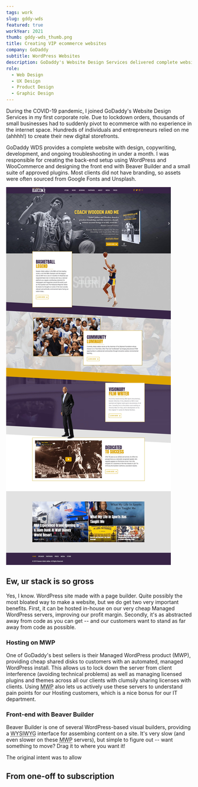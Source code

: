 ```yaml
---
tags: work
slug: gddy-wds
featured: true
workYear: 2021
thumb: gddy-wds_thumb.png
title: Creating VIP ecommerce websites
company: GoDaddy
subtitle: WordPress Websites
description: GoDaddy's Website Design Services delivered complete websites including design, copywriting, development, and troubleshooting. I handled design and WordPress setup in addition to contributing to the client onboarding flow.
role:
  - Web Design
  - UX Design
  - Product Design
  - Graphic Design
---
```


During the COVID-19 pandemic, I joined GoDaddy's Website Design Services in my first corporate role. Due to lockdown orders, thousands of small businesses had to suddenly pivot to ecommerce with no experience in the internet space. Hundreds of individuals and entrepreneurs relied on me (ahhhh!) to create their new digital storefronts.

GoDaddy WDS provides a complete website with design, copywriting, development, and ongoing troubleshooting in under a month. I was responsible for creating the back-end setup using WordPress and WooCommerce and designing the front end with Beaver Builder and a small suite of approved plugins. Most clients did not have branding, so assets were often sourced from Google Fonts and Unsplash.

![Screenshot of kareemabduljabbar.com](/assets/images/gddy-wds_kareem-abdul-jabbar.jpg "Kareem Abdul Jabbar")

## Ew, ur stack is so gross

Yes, I know. WordPress site made with a page builder. Quite possibly the most bloated way to make a website, but we do get two very important benefits. First, it can be hosted in-house on our very cheap Managed WordPress servers, improving our profit margin. Secondly, it's as abstracted away from code as you can get -- and our customers want to stand as far away from code as possible.

### Hosting on MWP

One of GoDaddy's best sellers is their Managed WordPress product (MWP), providing cheap shared disks to customers with an automated, managed WordPress install. This allows us to lock down the server from client interference (avoiding technical problems) as well as managing licensed plugins and themes across all our clients with clumsily sharing licenses with clients. Using <abbr title="Managed WordPress">MWP</abbr> also lets us actively use these servers to understand pain points for our Hosting customers, which is a nice bonus for our IT department.

### Front-end with Beaver Builder

Beaver Builder is one of several WordPress-based visual builders, providing a <abbr title="What You See Is What You Get">WYSIWYG</abbr> interface for assembing content on a site. It's very slow (and even slower on these <abbr title="Managed WordPress">MWP</abbr> servers), but simple to figure out -- want something to move? Drag it to where you want it!

The original intent was to allow

## From one-off to subscription
